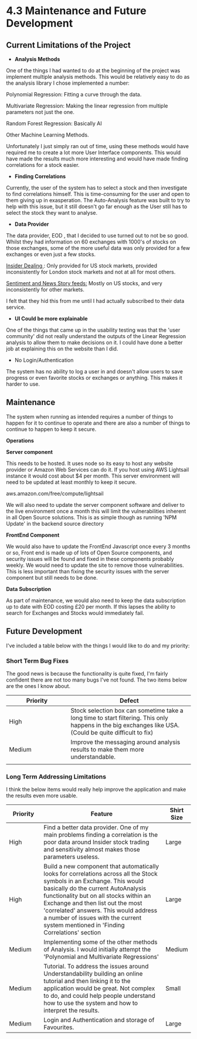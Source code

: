 # 4.3 Maintenance and Future Development

## Current Limitations of the Project

* **Analysis Methods**

One of the things I had wanted to do at the beginning of the project was implement multiple analysis methods. This would be relatively easy to do as the analysis library I chose implemented a number:

Polynomial Regression: Fitting a curve through the data.

Multivariate Regression: Making the linear regression from multiple parameters not just the one.

Random Forest Regression: Basically AI&#x20;

Other Machine Learning Methods.

Unfortunately I just simply ran out of time, using these methods would have required me to create a lot more User Interface components. This would have made the results much more interesting and would have made finding correlations for a stock easier.

* **Finding Correlations**

Currently, the user of the system has to select a stock and then investigate to find correlations himself. This is time-consuming for the user and open to them giving up in exasperation. The Auto-Analysis feature was built to try to help with this issue, but it still doesn't go far enough as the User still has to select the stock they want to analyse.

* **Data Provider**

The data provider, EOD , that I decided to use turned out to not be so good. Whilst they had information on 60 exchanges with 1000's of stocks on those exchanges,  some of the more useful data was only provided for a few exchanges or even just a few stocks.

[Insider Dealing ](https://mobitech-sheffield.co.uk/): Only provided for US stock markets, provided inconsistently for London stock markets and not at all for most others.

[Sentiment and News Story feeds:](https://mobitech-sheffield.co.uk/)  Mostly on US stocks, and very inconsistently for other markets.

I felt that they hid this from me until I had actually subscribed to their data service.

* **UI Could be more explainable**

One of the things that came up in the usability testing was that the 'user community' did not really understand the outputs of the Linear Regression analysis to allow them to make decisions on it. I could have done a better job at explaining this on the website than I did.

* No Login/Authentication

The system has no ability to log a user in and doesn't allow users to save progress or even favorite stocks or exchanges or anything. This makes it harder to use.

## Maintenance

The system when running as intended requires a number of things to happen for it to continue to operate and there are also a number of things to continue to happen to keep it secure.

**Operations**

**Server component**&#x20;

This needs to be hosted. It uses node so its easy to host any website provider or Amazon Web Services can do it. If you host using AWS Lightsail instance it would cost about $4 per month. This server environment will need to be updated at least monthly to keep it secure.

aws.amazon.com/free/compute/lightsail

We will also need to update the server component software and deliver to the live environment once a month this will limit the vulnerabilities inherent in all Open Source solutions. This is as simple though as running 'NPM Update' in the backend source directory

**FrontEnd Component**

We would also have to update the FrontEnd Javascript once every 3 months or so, Front end is made up of lots of Open Source components, and security issues will be found and fixed in these components probably weekly. We would need to update the site to remove those vulnerabilities. This is less important than fixing the security issues with the server component but still needs to be done.

**Data Subscription**

As part of maintenance, we would also need to keep the data subscription up to date with EOD costing £20 per month. If this lapses the ability to search for Exchanges and Stocks would immediately fail.





## Future Development

I've included a table below with the things I would like to do and my priority:

### Short Term Bug Fixes

The good news is because the functionality is quite fixed, I'm fairly confident there are not too many bugs I've not found. The two items below are the ones I know about.

<table data-full-width="true"><thead><tr><th width="152">Priority</th><th>Defect</th></tr></thead><tbody><tr><td>High</td><td>Stock selection box can sometime take a long time to start filtering. This only happens in the big exchanges like USA. (Could be quite difficult to fix)</td></tr><tr><td>Medium</td><td>Improve the messaging around analysis results to make them more understandable.</td></tr><tr><td></td><td></td></tr></tbody></table>

### Long Term Addressing Limitations

I think the below items would really help improve the application and make the results even more usable.

<table data-full-width="true"><thead><tr><th width="118">Priority</th><th width="737">Feature</th><th>Shirt Size</th></tr></thead><tbody><tr><td>High</td><td>Find a better data provider. One of my main problems finding a correlation is the poor data around Insider stock trading and sensitivity almost makes those parameters useless.</td><td>Large</td></tr><tr><td>High</td><td>Build a new component that automatically looks for correlations across all the Stock symbols in an Exchange. This would basically do the current AutoAnalysis functionality but on all stocks within an Exchange and then list out the most 'correlated' answers.  This would address a number of issues with the current system mentioned in 'Finding Correlations' section</td><td>Large</td></tr><tr><td>Medium</td><td>Implementing some of the other methods of Analysis. I would initially attempt the 'Polynomial and Multivariate Regressions'</td><td>Medium</td></tr><tr><td>Medium</td><td>Tutorial. To address the issues around Understandability building an online tutorial and then linking it to the application would be great. Not complex to do, and could help people understand how to use the system and how to interpret the results.</td><td>Small</td></tr><tr><td>Medium</td><td>Login and Authentication and storage of Favourites. </td><td>Large</td></tr></tbody></table>
